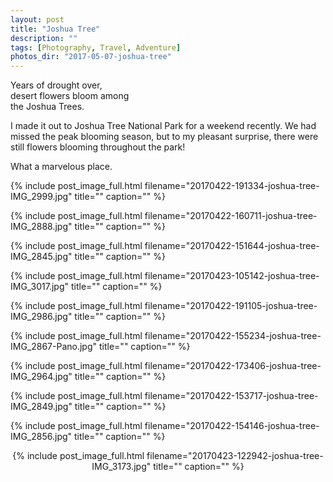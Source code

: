 ```yaml
---
layout: post
title: "Joshua Tree"
description: ""
tags: [Photography, Travel, Adventure]
photos_dir: "2017-05-07-joshua-tree"
---
```


>
Years of drought over,<br/>
desert flowers bloom among <br/>
the Joshua Trees.

I made it out to Joshua Tree National Park for a weekend recently.
We had missed the peak blooming season, but to my pleasant surprise,
there were still flowers blooming throughout the park!

What a marvelous place.





{% include post_image_full.html
   filename="20170422-191334-joshua-tree-IMG_2999.jpg"
   title=""
   caption="" %}

{% include post_image_full.html
   filename="20170422-160711-joshua-tree-IMG_2888.jpg"
   title=""
   caption="" %}


<!--more-->


{% include post_image_full.html
   filename="20170422-151644-joshua-tree-IMG_2845.jpg"
   title=""
   caption="" %}

{% include post_image_full.html
   filename="20170423-105142-joshua-tree-IMG_3017.jpg"
   title=""
   caption="" %}

{% include post_image_full.html
   filename="20170422-191105-joshua-tree-IMG_2986.jpg"
   title=""
   caption="" %}

{% include post_image_full.html
   filename="20170422-155234-joshua-tree-IMG_2867-Pano.jpg"
   title=""
   caption="" %}

{% include post_image_full.html
   filename="20170422-173406-joshua-tree-IMG_2964.jpg"
   title=""
   caption="" %}

{% include post_image_full.html
   filename="20170422-153717-joshua-tree-IMG_2849.jpg"
   title=""
   caption="" %}

{% include post_image_full.html
   filename="20170422-154146-joshua-tree-IMG_2856.jpg"
   title=""
   caption="" %}

<center>
{% include post_image_full.html
   filename="20170423-122942-joshua-tree-IMG_3173.jpg"
   title=""
   caption="" %}
</center>
